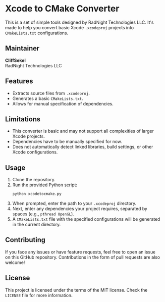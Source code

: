# Xcode to CMake Converter

This is a set of simple tools designed by RadNight Technologies LLC. It's made to help you convert basic Xcode `.xcodeproj` projects into `CMakeLists.txt` configurations.

## Maintainer

**CliffSekel**  
RadNight Technologies LLC

## Features

- Extracts source files from `.xcodeproj`.
- Generates a basic `CMakeLists.txt`.
- Allows for manual specification of dependencies.

## Limitations

- This converter is basic and may not support all complexities of larger Xcode projects.
- Dependencies have to be manually specified for now.
- Does not automatically detect linked libraries, build settings, or other Xcode configurations.

## Usage

1. Clone the repository.
2. Run the provided Python script:  
   ```bash
   python xcodetocmake.py
   ```
3. When prompted, enter the path to your `.xcodeproj` directory.
4. Next, enter any dependencies your project requires, separated by spaces (e.g., `pthread OpenGL`).
5. A `CMakeLists.txt` file with the specified configurations will be generated in the current directory.

## Contributing

If you face any issues or have feature requests, feel free to open an issue on this GitHub repository. Contributions in the form of pull requests are also welcome!

## License

This project is licensed under the terms of the MIT license. Check the `LICENSE` file for more information.
